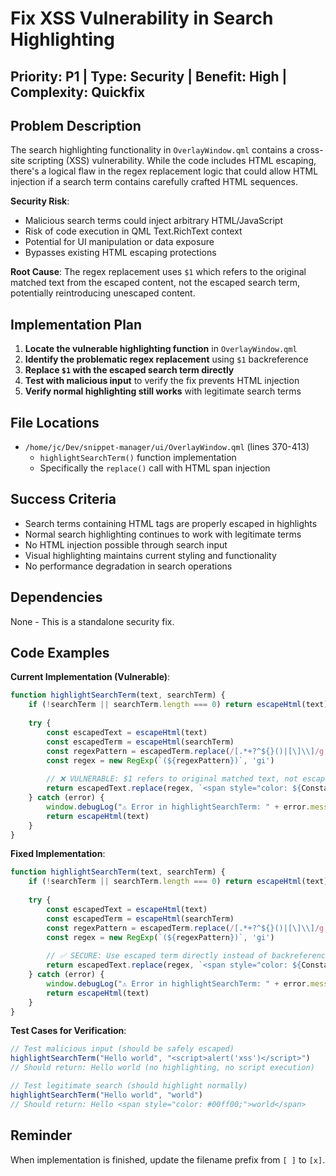 # Fix XSS Vulnerability in Search Highlighting

## Priority: P1 | Type: Security | Benefit: High | Complexity: Quickfix

## Problem Description

The search highlighting functionality in `OverlayWindow.qml` contains a cross-site scripting (XSS) vulnerability. While the code includes HTML escaping, there's a logical flaw in the regex replacement logic that could allow HTML injection if a search term contains carefully crafted HTML sequences.

**Security Risk**:
- Malicious search terms could inject arbitrary HTML/JavaScript
- Risk of code execution in QML Text.RichText context
- Potential for UI manipulation or data exposure
- Bypasses existing HTML escaping protections

**Root Cause**:
The regex replacement uses `$1` which refers to the original matched text from the escaped content, not the escaped search term, potentially reintroducing unescaped content.

## Implementation Plan

1. **Locate the vulnerable highlighting function** in `OverlayWindow.qml`
2. **Identify the problematic regex replacement** using `$1` backreference
3. **Replace `$1` with the escaped search term directly**
4. **Test with malicious input** to verify the fix prevents HTML injection
5. **Verify normal highlighting still works** with legitimate search terms

## File Locations

- `/home/jc/Dev/snippet-manager/ui/OverlayWindow.qml` (lines 370-413)
  - `highlightSearchTerm()` function implementation
  - Specifically the `replace()` call with HTML span injection

## Success Criteria

- Search terms containing HTML tags are properly escaped in highlights
- Normal search highlighting continues to work with legitimate terms
- No HTML injection possible through search input
- Visual highlighting maintains current styling and functionality
- No performance degradation in search operations

## Dependencies

None - This is a standalone security fix.

## Code Examples

**Current Implementation (Vulnerable)**:
```javascript
function highlightSearchTerm(text, searchTerm) {
    if (!searchTerm || searchTerm.length === 0) return escapeHtml(text)
    
    try {
        const escapedText = escapeHtml(text)
        const escapedTerm = escapeHtml(searchTerm)
        const regexPattern = escapedTerm.replace(/[.*+?^${}()|[\]\\]/g, '\\$&')
        const regex = new RegExp(`(${regexPattern})`, 'gi')
        
        // ❌ VULNERABLE: $1 refers to original matched text, not escaped term
        return escapedText.replace(regex, `<span style="color: ${Constants.search.matchHighlightTextColor};">$1</span>`)
    } catch (error) {
        window.debugLog("⚠️ Error in highlightSearchTerm: " + error.message)
        return escapeHtml(text)
    }
}
```

**Fixed Implementation**:
```javascript
function highlightSearchTerm(text, searchTerm) {
    if (!searchTerm || searchTerm.length === 0) return escapeHtml(text)
    
    try {
        const escapedText = escapeHtml(text)
        const escapedTerm = escapeHtml(searchTerm)
        const regexPattern = escapedTerm.replace(/[.*+?^${}()|[\]\\]/g, '\\$&')
        const regex = new RegExp(`(${regexPattern})`, 'gi')
        
        // ✅ SECURE: Use escaped term directly instead of backreference
        return escapedText.replace(regex, `<span style="color: ${Constants.search.matchHighlightTextColor};">${escapedTerm}</span>`)
    } catch (error) {
        window.debugLog("⚠️ Error in highlightSearchTerm: " + error.message)
        return escapeHtml(text)
    }
}
```

**Test Cases for Verification**:
```javascript
// Test malicious input (should be safely escaped)
highlightSearchTerm("Hello world", "<script>alert('xss')</script>")
// Should return: Hello world (no highlighting, no script execution)

// Test legitimate search (should highlight normally)  
highlightSearchTerm("Hello world", "world")
// Should return: Hello <span style="color: #00ff00;">world</span>
```

## Reminder

When implementation is finished, update the filename prefix from `[ ]` to `[x]`.